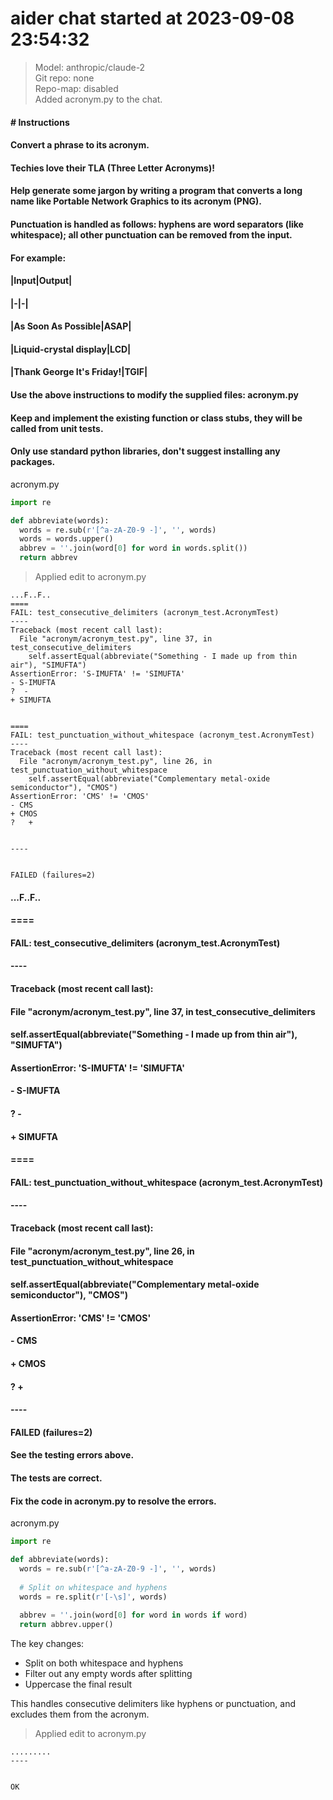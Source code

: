 
# aider chat started at 2023-09-08 23:54:32

> Model: anthropic/claude-2  
> Git repo: none  
> Repo-map: disabled  
> Added acronym.py to the chat.  

#### # Instructions  
####   
#### Convert a phrase to its acronym.  
####   
#### Techies love their TLA (Three Letter Acronyms)!  
####   
#### Help generate some jargon by writing a program that converts a long name like Portable Network Graphics to its acronym (PNG).  
####   
#### Punctuation is handled as follows: hyphens are word separators (like whitespace); all other punctuation can be removed from the input.  
####   
#### For example:  
####   
#### |Input|Output|  
#### |-|-|  
#### |As Soon As Possible|ASAP|  
#### |Liquid-crystal display|LCD|  
#### |Thank George It's Friday!|TGIF|  
####   
#### ####  
####   
#### Use the above instructions to modify the supplied files: acronym.py  
#### Keep and implement the existing function or class stubs, they will be called from unit tests.  
#### Only use standard python libraries, don't suggest installing any packages.  

acronym.py
```python
import re

def abbreviate(words):
  words = re.sub(r'[^a-zA-Z0-9 -]', '', words)
  words = words.upper()
  abbrev = ''.join(word[0] for word in words.split())
  return abbrev
```

> Applied edit to acronym.py  
```
...F..F..
====
FAIL: test_consecutive_delimiters (acronym_test.AcronymTest)
----
Traceback (most recent call last):
  File "acronym/acronym_test.py", line 37, in test_consecutive_delimiters
    self.assertEqual(abbreviate("Something - I made up from thin air"), "SIMUFTA")
AssertionError: 'S-IMUFTA' != 'SIMUFTA'
- S-IMUFTA
?  -
+ SIMUFTA


====
FAIL: test_punctuation_without_whitespace (acronym_test.AcronymTest)
----
Traceback (most recent call last):
  File "acronym/acronym_test.py", line 26, in test_punctuation_without_whitespace
    self.assertEqual(abbreviate("Complementary metal-oxide semiconductor"), "CMOS")
AssertionError: 'CMS' != 'CMOS'
- CMS
+ CMOS
?   +


----


FAILED (failures=2)

```
#### ...F..F..  
#### ====  
#### FAIL: test_consecutive_delimiters (acronym_test.AcronymTest)  
#### ----  
#### Traceback (most recent call last):  
####   File "acronym/acronym_test.py", line 37, in test_consecutive_delimiters  
####     self.assertEqual(abbreviate("Something - I made up from thin air"), "SIMUFTA")  
#### AssertionError: 'S-IMUFTA' != 'SIMUFTA'  
#### - S-IMUFTA  
#### ?  -  
#### + SIMUFTA  
####   
####   
#### ====  
#### FAIL: test_punctuation_without_whitespace (acronym_test.AcronymTest)  
#### ----  
#### Traceback (most recent call last):  
####   File "acronym/acronym_test.py", line 26, in test_punctuation_without_whitespace  
####     self.assertEqual(abbreviate("Complementary metal-oxide semiconductor"), "CMOS")  
#### AssertionError: 'CMS' != 'CMOS'  
#### - CMS  
#### + CMOS  
#### ?   +  
####   
####   
#### ----  
####   
####   
#### FAILED (failures=2)  
#### ####  
####   
#### See the testing errors above.  
#### The tests are correct.  
#### Fix the code in acronym.py to resolve the errors.  

acronym.py
```python
import re

def abbreviate(words):
  words = re.sub(r'[^a-zA-Z0-9 -]', '', words)
  
  # Split on whitespace and hyphens
  words = re.split(r'[-\s]', words)
  
  abbrev = ''.join(word[0] for word in words if word)
  return abbrev.upper()
```

The key changes:
- Split on both whitespace and hyphens
- Filter out any empty words after splitting
- Uppercase the final result

This handles consecutive delimiters like hyphens or punctuation, and excludes them from the acronym.

> Applied edit to acronym.py  
```
.........
----


OK

```